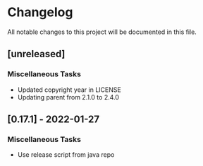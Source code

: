 # Changelog
All notable changes to this project will be documented in this file.

## [unreleased]

### Miscellaneous Tasks

- Updated copyright year in LICENSE
- Updating parent from 2.1.0 to 2.4.0

## [0.17.1] - 2022-01-27

### Miscellaneous Tasks

- Use release script from java repo

<!-- generated by git-cliff -->

